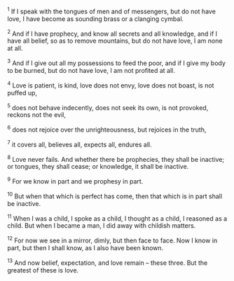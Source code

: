 <sup>1</sup> If I speak with the tongues of men and of messengers, but do not have love, I have become as sounding brass or a clanging cymbal.

<sup>2</sup> And if I have prophecy, and know all secrets and all knowledge, and if I have all belief, so as to remove mountains, but do not have love, I am none at all.

<sup>3</sup> And if I give out all my possessions to feed the poor, and if I give my body to be burned, but do not have love, I am not profited at all.

<sup>4</sup> Love is patient, is kind, love does not envy, love does not boast, is not puffed up,

<sup>5</sup> does not behave indecently, does not seek its own, is not provoked, reckons not the evil,

<sup>6</sup> does not rejoice over the unrighteousness, but rejoices in the truth,

<sup>7</sup> it covers all, believes all, expects all, endures all.

<sup>8</sup> Love never fails. And whether there be prophecies, they shall be inactive; or tongues, they shall cease; or knowledge, it shall be inactive.

<sup>9</sup> For we know in part and we prophesy in part.

<sup>10</sup> But when that which is perfect has come, then that which is in part shall be inactive.

<sup>11</sup> When I was a child, I spoke as a child, I thought as a child, I reasoned as a child. But when I became a man, I did away with childish matters.

<sup>12</sup> For now we see in a mirror, dimly, but then face to face. Now I know in part, but then I shall know, as I also have been known.

<sup>13</sup> And now belief, expectation, and love remain – these three. But the greatest of these is love.

